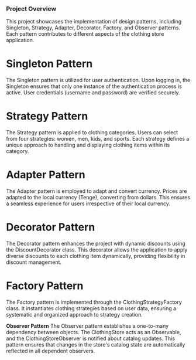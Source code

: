 ### **Project Overview**  
This project showcases the implementation of design patterns, including Singleton, Strategy, Adapter, Decorator, Factory, and Observer patterns. Each pattern contributes to different aspects of the clothing store application.  

# **Singleton Pattern**  
The Singleton pattern is utilized for user authentication. Upon logging in, the Singleton ensures that only one instance of the authentication process is active. User credentials (username and password) are verified securely.

# **Strategy Pattern**  
The Strategy pattern is applied to clothing categories. Users can select from four strategies: women, men, kids, and sports. Each strategy defines a unique approach to handling and displaying clothing items within its category.

# **Adapter Pattern**  
The Adapter pattern is employed to adapt and convert currency. Prices are adapted to the local currency (Tenge), converting from dollars. This ensures a seamless experience for users irrespective of their local currency.

# **Decorator Pattern**  
The Decorator pattern enhances the project with dynamic discounts using the DiscountDecorator class. This decorator allows the application to apply diverse discounts to each clothing item dynamically, providing flexibility in discount management.

# **Factory Pattern**  
The Factory pattern is implemented through the ClothingStrategyFactory class. It instantiates clothing strategies based on user data, ensuring a systematic and organized approach to strategy creation.

**Observer Pattern**
The Observer pattern establishes a one-to-many dependency between objects. The ClothingStore acts as an Observable, and the ClothingStoreObserver is notified about catalog updates. This pattern ensures that changes in the store's catalog state are automatically reflected in all dependent observers.
